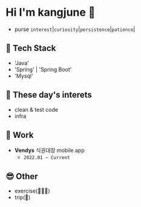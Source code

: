 # Hi I'm kangjune 👦

- purse `interest`|`curiosity`|`persistence`|`patience`|


## 📖 Tech Stack
- 'Java'
- 'Spring' | 'Spring Boot'
- 'Mysql'
  

## 🧐 These day's interets
- clean & test code
- infra


## 🏢 Work
- **Vendys** 식권대장 mobile app
  - `2022.01 ~ Current`


## 😎 Other
- exercise(🎾🏋🏼)
- trip(🛫)
